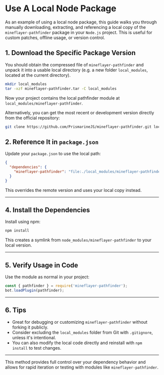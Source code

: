 # Use A Local Node Package 

As an example of using a local node package, this guide walks you through manually downloading, extracting, and referencing a local copy of the `mineflayer-pathfinder` package in your `Node.js` project. This is useful for custom patches, offline usage, or version control.

## 1. Download the Specific Package Version

You should obtain the compressed file of `mineflayer-pathfinder` and unpack it into a usable local directory (e.g. a new folder `local_modules`, located at the current directory).

```bash
mkdir local_modules
tar -xzf mineflayer-pathfinder.tar -C local_modules
```
Now your project contains the local pathfinder module at `local_modules/mineflayer-pathfinder`.

Alternatively, you can get the most recent or development version directly from the official repository:

```bash
git clone https://github.com/PrismarineJS/mineflayer-pathfinder.git local_modules/mineflayer-pathfinder
````

## 2. Reference It in `package.json`

Update your `package.json` to use the local path:

```json
{
  "dependencies": {
    "mineflayer-pathfinder": "file:./local_modules/mineflayer-pathfinder"
  }
}
```

This overrides the remote version and uses your local copy instead.

---

## 4. Install the Dependencies

Install using npm:

```bash
npm install
```

This creates a symlink from `node_modules/mineflayer-pathfinder` to your local version.

---

## 5. Verify Usage in Code

Use the module as normal in your project:

```js
const { pathfinder } = require('mineflayer-pathfinder');
bot.loadPlugin(pathfinder);
```

---

## 6. Tips

* Great for debugging or customizing `mineflayer-pathfinder` without forking it publicly.
* Consider excluding the `local_modules` folder from Git with `.gitignore`, unless it's intentional.
* You can also modify the local code directly and reinstall with `npm install` to test changes.

---

This method provides full control over your dependency behavior and allows for rapid iteration or testing with modules like `mineflayer-pathfinder`.
